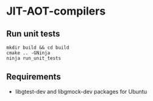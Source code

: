 # JIT-AOT-compilers

## Run unit tests

```shell
mkdir build && cd build
cmake .. -GNinja
ninja run_unit_tests
```
## Requirements
  - libgtest-dev and libgmock-dev packages for Ubuntu
